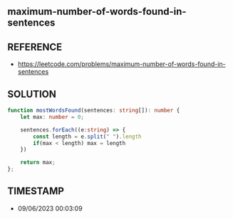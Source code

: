 ## maximum-number-of-words-found-in-sentences

## REFERENCE

- https://leetcode.com/problems/maximum-number-of-words-found-in-sentences

## SOLUTION

``` Typescript
function mostWordsFound(sentences: string[]): number {
    let max: number = 0;

    sentences.forEach((e:string) => {
        const length = e.split(" ").length
        if(max < length) max = length
    })

    return max;
};
```

## TIMESTAMP

- 09/06/2023 00:03:09

